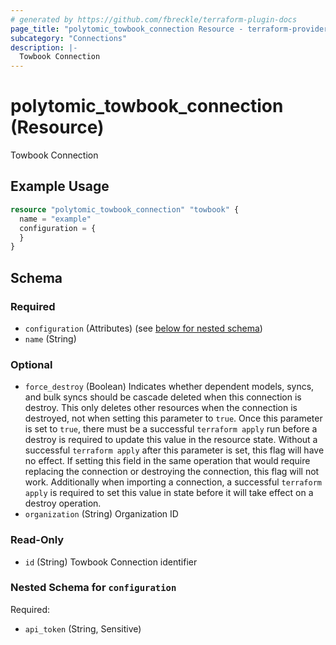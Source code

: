 ```yaml
---
# generated by https://github.com/fbreckle/terraform-plugin-docs
page_title: "polytomic_towbook_connection Resource - terraform-provider-polytomic"
subcategory: "Connections"
description: |-
  Towbook Connection
---
```


# polytomic_towbook_connection (Resource)

Towbook Connection

## Example Usage

```terraform
resource "polytomic_towbook_connection" "towbook" {
  name = "example"
  configuration = {
  }
}
```

<!-- schema generated by tfplugindocs -->
## Schema

### Required

- `configuration` (Attributes) (see [below for nested schema](#nestedatt--configuration))
- `name` (String)

### Optional

- `force_destroy` (Boolean) Indicates whether dependent models, syncs, and bulk syncs should be cascade deleted when this connection is destroy. This only deletes other resources when the connection is destroyed, not when setting this parameter to `true`. Once this parameter is set to `true`, there must be a successful `terraform apply` run before a destroy is required to update this value in the resource state. Without a successful `terraform apply` after this parameter is set, this flag will have no effect. If setting this field in the same operation that would require replacing the connection or destroying the connection, this flag will not work. Additionally when importing a connection, a successful `terraform apply` is required to set this value in state before it will take effect on a destroy operation.
- `organization` (String) Organization ID

### Read-Only

- `id` (String) Towbook Connection identifier

<a id="nestedatt--configuration"></a>
### Nested Schema for `configuration`

Required:

- `api_token` (String, Sensitive)


